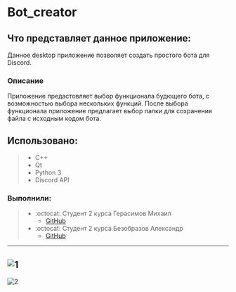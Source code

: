 # Bot_creator
## Что представляет данное приложение:
Данное desktop приложение позволяет создать простого бота для Discord.
### Описание 
Приложение предастовляет выбор функционала будющего бота, с возможностью выбора нескольких функций.
После выбора функционала приложение предлагает выбор папки для сохранения файла с исходным кодом бота.

## Использовано:
> * С++
> * Qt
> * Python 3
> * Discord API

### Выполнили:
> * :octocat: Студент 2  курса Герасимов Михаил
>   * [GitHub](https://github.com/Dorrrke)
> * :octocat: Студент 2 курса Безобразов Александр
>    * [GitHub](https://github.com/ultraxion2000)

-----------------------------------------------------------------------------------------------------------
![1](https://user-images.githubusercontent.com/66636002/133780771-adf1f6e2-329e-4806-995a-3a68833c1b82.png)
-----------------------------------------------------------------------------------------------------------
![2](https://user-images.githubusercontent.com/66636002/133780787-ca9c59f2-9f1f-481f-a615-d23e0f7c3ba1.png)
